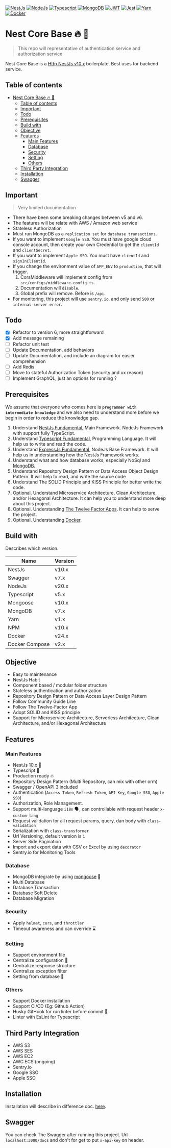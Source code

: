 [![NestJs][nestjs-shield]][ref-nestjs]
[![NodeJs][nodejs-shield]][ref-nodejs]
[![Typescript][typescript-shield]][ref-typescript]
[![MongoDB][mongodb-shield]][ref-mongodb]
[![JWT][jwt-shield]][ref-jwt]
[![Jest][jest-shield]][ref-jest]
[![Yarn][yarn-shield]][ref-yarn]
[![Docker][docker-shield]][ref-docker]

# Nest Core Base  🔥 🚀

> This repo will representative of authentication service and authorization service

Nest Core Base is a [Http NestJs v10.x][ref-nestjs] boilerplate. Best uses for backend service.

## Table of contents

- [Nest Core Base 🔥 🚀]()
  - [Table of contents](#table-of-contents)
  - [Important](#important)
  - [Todo](#todo)
  - [Prerequisites](#prerequisites)
  - [Build with](#build-with)
  - [Objective](#objective)
  - [Features](#features)
    - [Main Features](#main-features)
    - [Database](#database)
    - [Security](#security)
    - [Setting](#setting)
    - [Others](#others)
  - [Third Party Integration](#third-party-integration)
  - [Installation](#installation)
  - [Swagger](#swagger)

## Important

> Very limited documentation

* There have been some breaking changes between v5 and v6.
* The features will be relate with AWS / Amazon web service
* Stateless Authorization
* Must run MongoDB as a `replication set` for `database transactions`.
* If you want to implement `Google SSO`. You must have google cloud console account, then create your own Credential to get the  `clientId` and `clientSecret`.
* If you want to implement `Apple SSO`. You must have `clientId` and `signInClientId`.
* If you change the environment value of `APP_ENV` to `production`, that will trigger.
    1. CorsMiddleware will implement config from `src/configs/middleware.config.ts`.
    2. Documentation will `disable`.
    3. Global prefix will remove. Before is `/api`.
* For monitoring, this project will use `sentry.io`, and only send `500` or `internal server error`.

## Todo

* [x] Refactor to version 6, more straightforward
* [x] Add message remaining
* [ ] Refactor unit test
* [ ] Update Documentation, add behaviors
* [ ] Update Documentation, and include an diagram for easier comprehension
* [ ] Add Redis
* [ ] Move to stateful Authorization Token (security and ux reason)
* [ ] Implement GraphQL, just an options for running ?

## Prerequisites

We assume that everyone who comes here is **`programmer with intermediate knowledge`** and we also need to understand more before we begin in order to reduce the knowledge gap.

1. Understand [NestJs Fundamental][ref-nestjs], Main Framework. NodeJs Framework with support fully TypeScript.
2. Understand [Typescript Fundamental][ref-typescript], Programming Language. It will help us to write and read the code.
3. Understand [ExpressJs Fundamental][ref-nodejs], NodeJs Base Framework. It will help us in understanding how the NestJs Framework works.
4. Understand what and how database works, especially NoSql and [MongoDB.][ref-mongodb]
5. Understand Repository Design Pattern or Data Access Object Design Pattern. It will help to read, and write the source code
6. Understand The SOLID Principle and KISS Principle for better write the code.
7. Optional. Understand Microservice Architecture, Clean Architecture, and/or Hexagonal Architecture. It can help you to understand more deep about this project.
8. Optional. Understanding [The Twelve Factor Apps][ref-12factor]. It can help to serve the project.
9. Optional. Understanding [Docker][ref-docker].

## Build with

Describes which version.

| Name           | Version  |
| ---------------| -------- |
| NestJs         | v10.x    |
| Swagger        | v7.x     |
| NodeJs         | v20.x    |
| Typescript     | v5.x     |
| Mongoose       | v10.x    |
| MongoDB        | v7.x     |
| Yarn           | v1.x     |
| NPM            | v10.x    |
| Docker         | v24.x    |
| Docker Compose | v2.x     |


## Objective

* Easy to maintenance
* NestJs Habit
* Component based / modular folder structure
* Stateless authentication and authorization
* Repository Design Pattern or Data Access Layer Design Pattern
* Follow Community Guide Line
* Follow The Twelve-Factor App
* Adopt SOLID and KISS principle
* Support for Microservice Architecture, Serverless Architecture, Clean Architecture, and/or Hexagonal Architecture

## Features

### Main Features

* NestJs 10.x 🥳
* Typescript 🚀
* Production ready 🔥
* Repository Design Pattern (Multi Repository, can mix with other orm)
* Swagger / OpenAPI 3 included
* Authentication (`Access Token`, `Refresh Token`, `API Key`, `Google SSO`, `Apple SSO`)
* Authorization, Role Management.
* Support multi-language `i18n` 🗣, can controllable with request header `x-custom-lang`
* Request validation for all request params, query, dan body with `class-validation`
* Serialization with `class-transformer`
* Url Versioning, default version is `1`
* Server Side Pagination
* Import and export data with CSV or Excel by using `decorator`
* Sentry.io for Monitoring Tools

### Database

* MongoDB integrate by using [mongoose][ref-mongoose] 🎉
* Multi Database
* Database Transaction
* Database Soft Delete
* Database Migration

### Security

* Apply `helmet`, `cors`, and `throttler`
* Timeout awareness and can override ⌛️

### Setting

* Support environment file
* Centralize configuration 🤖
* Centralize response structure
* Centralize exception filter
* Setting from database 🗿

### Others

* Support Docker installation
* Support CI/CD (Eg: Github Action) 
* Husky GitHook for run linter before commit 🐶
* Linter with EsLint for Typescript

## Third Party Integration

* AWS S3
* AWS SES
* AWS EC2
* AWC ECS (ongoing)
* Sentry.io
* Google SSO
* Apple SSO

## Installation

Installation will describe in difference doc. [here][doc-installation].

## Swagger

You can check The Swagger after running this project. Url `localhost:3000/docs` and don't for get to put `x-api-key` on header.

[nestjs-shield]: https://img.shields.io/badge/nestjs-%23E0234E.svg?style=for-the-badge&logo=nestjs&logoColor=white
[nodejs-shield]: https://img.shields.io/badge/Node.js-339933?style=for-the-badge&logo=nodedotjs&logoColor=white
[typescript-shield]: https://img.shields.io/badge/TypeScript-007ACC?style=for-the-badge&logo=typescript&logoColor=white
[mongodb-shield]: https://img.shields.io/badge/MongoDB-white?style=for-the-badge&logo=mongodb&logoColor=4EA94B
[jwt-shield]: https://img.shields.io/badge/JWT-000000?style=for-the-badge&logo=JSON%20web%20tokens&logoColor=white
[jest-shield]: https://img.shields.io/badge/-jest-%23C21325?style=for-the-badge&logo=jest&logoColor=white
[yarn-shield]: https://img.shields.io/badge/yarn-%232C8EBB.svg?style=for-the-badge&logo=yarn&logoColor=white
[docker-shield]: https://img.shields.io/badge/docker-%230db7ed.svg?style=for-the-badge&logo=docker&logoColor=white
[github-shield]: https://img.shields.io/badge/GitHub-100000?style=for-the-badge&logo=github&logoColor=white
[linkedin-shield]: https://img.shields.io/badge/LinkedIn-0077B5?style=for-the-badge&logo=linkedin&logoColor=white

<!-- license -->
[license]: LICENSE.md

<!-- documentation -->
[doc-installation]: /docs/installation.md

<!-- Reference -->
[ref-nestjs]: http://nestjs.com
[ref-mongoose]: https://mongoosejs.com
[ref-mongodb]: https://docs.mongodb.com/
[ref-nodejs]: https://nodejs.org/
[ref-typescript]: https://www.typescriptlang.org/
[ref-docker]: https://docs.docker.com
[ref-dockercompose]: https://docs.docker.com/compose/
[ref-yarn]: https://yarnpkg.com
[ref-12factor]: https://12factor.net
[ref-nestjscommand]: https://gitlab.com/aa900031/nestjs-command
[ref-jwt]: https://jwt.io
[ref-jest]: https://jestjs.io/docs/getting-started
[ref-git]: https://git-scm.com